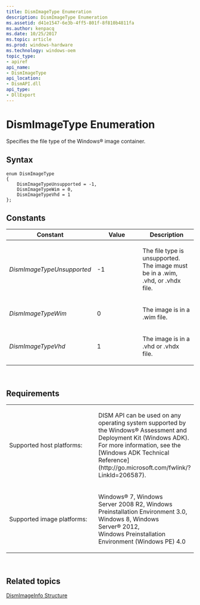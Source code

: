 ```yaml
---
title: DismImageType Enumeration
description: DismImageType Enumeration
ms.assetid: d41e1547-6e3b-4ff5-801f-8f810b4811fa
ms.author: kenpacq
ms.date: 10/25/2017
ms.topic: article
ms.prod: windows-hardware
ms.technology: windows-oem
topic_type: 
- apiref
api_name: 
- DismImageType
api_location: 
- DismAPI.dll
api_type: 
- DllExport
---
```


# DismImageType Enumeration


Specifies the file type of the Windows® image container.

## <span id="Syntax"></span><span id="syntax"></span><span id="SYNTAX"></span>Syntax


``` syntax
enum DismImageType
{
    DismImageTypeUnsupported = -1,
    DismImageTypeWim = 0,
    DismImageTypeVhd = 1
};
```

## <span id="Constants"></span><span id="constants"></span><span id="CONSTANTS"></span>Constants


<table>
<colgroup>
<col width="33%" />
<col width="33%" />
<col width="33%" />
</colgroup>
<thead>
<tr class="header">
<th>Constant</th>
<th>Value</th>
<th>Description</th>
</tr>
</thead>
<tbody>
<tr class="odd">
<td><p><em>DismImageTypeUnsupported</em></p></td>
<td><p>-1</p></td>
<td><p>The file type is unsupported. The image must be in a .wim, .vhd, or .vhdx file.</p></td>
</tr>
<tr class="even">
<td><p><em>DismImageTypeWim</em></p></td>
<td><p>0</p></td>
<td><p>The image is in a .wim file.</p></td>
</tr>
<tr class="odd">
<td><p><em>DismImageTypeVhd</em></p></td>
<td><p>1</p></td>
<td><p>The image is in a .vhd or .vhdx file.</p></td>
</tr>
</tbody>
</table>

 

## <span id="Requirements"></span><span id="requirements"></span><span id="REQUIREMENTS"></span>Requirements


<table>
<colgroup>
<col width="50%" />
<col width="50%" />
</colgroup>
<tbody>
<tr class="odd">
<td><p>Supported host platforms:</p></td>
<td><p>DISM API can be used on any operating system supported by the Windows® Assessment and Deployment Kit (Windows ADK). For more information, see the [Windows ADK Technical Reference](http://go.microsoft.com/fwlink/?LinkId=206587).</p></td>
</tr>
<tr class="even">
<td><p>Supported image platforms:</p></td>
<td><p>Windows® 7, Windows Server 2008 R2, Windows Preinstallation Environment 3.0, Windows 8, Windows Server® 2012, Windows Preinstallation Environment (Windows PE) 4.0</p></td>
</tr>
</tbody>
</table>

 

## <span id="related_topics"></span>Related topics


[DismImageInfo Structure](dismimageinfo-structure.md)

 

 




